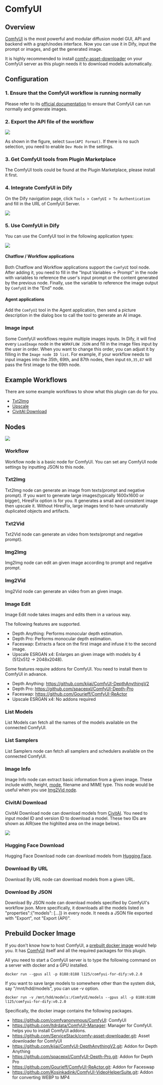 # ComfyUI

## Overview

[ComfyUI](https://www.comfy.org/) is the most powerful and modular diffusion model GUI, API and backend with a graph/nodes interface. Now you can use it in Dify, input the prompt or images, and get the generated image.

It is highly recommended to install [comfy-asset-downloader](https://github.com/ServiceStack/comfy-asset-downloader.git) on your ComfyUI server as this plugin needs it to download models automatically.

## Configuration

### 1. Ensure that the ComfyUI workflow is running normally

Please refer to its [official documentation](https://docs.comfy.org/get_started/gettingstarted) to ensure that ComfyUI can run normally and generate images.

### 2. Export the API file of the workflow

![](./_assets/comfyui_2.PNG)

As shown in the figure, select `Save(API Format)`. If there is no such selection, you need to enable `Dev Mode` in the settings.

### 3. Get ComfyUI tools from Plugin Marketplace

The ComfyUI tools could be found at the Plugin Marketplace, please install it first.

### 4. Integrate ComfyUI in Dify

On the Dify navigation page, click `Tools > ComfyUI > To Authentication` and fill in the URL of ComfyUI Server.

![](./_assets/comfyui_3.PNG)

### 5. Use ComfyUI in Dify

You can use the ComfyUI tool in the following application types:

![](./_assets/comfyui_4.PNG)

#### Chatflow / Workflow applications

Both Chatflow and Workflow applications support the `ComfyUI` tool node. After adding it, you need to fill in the "Input Variables → Prompt" in the node with variables to reference the user's input prompt or the content generated by the previous node. Finally, use the variable to reference the image output by `ComfyUI` in the "End" node.

#### Agent applications

Add the `ComfyUI` tool in the Agent application, then send a picture description in the dialog box to call the tool to generate an AI image.

### Image input

Some ComfyUI workflows require multiple images inputs. In Dify, it will find every `LoadImage` node in the `WORKFLOW JSON` and fill in the image files input by the user in order. When you want to change this order, you can adjust it by filling in the `Image node ID list`. For example, if your workflow needs to input images into the 35th, 69th, and 87th nodes, then input `69,35,87` will pass the first image to the 69th node.

## Example Workflows

There are some example workflows to show what this plugin can do for you.

* [Txt2Img](_assets/Txt2Img.yml)
* [Upscale](_assets/Upscale.yml)
* [CivitAI Download](_assets/CivitAI.yml)

## Nodes

![](./_assets/nodes.png)

### Workflow

Workflow node is a basic node for ComfyUI.
You can set any ComfyUI node settings by inputting JSON to this node.

### Txt2Img

Txt2Img node can generate an image from texts(prompt and negative prompt).
If you want to generate large images(typically 1600x1600 or bigger), HiresFix option is for you.
It generates a small and consistent image then upscale it.
Without HiresFix, large images tend to have unnaturally duplicated objects and artifacts.

### Txt2Vid

Txt2Vid node can generate an video from texts(prompt and negative prompt).

### Img2Img

Img2Img node can edit an given image according to prompt and negative prompt.

### Img2Vid

Img2Vid node can generate an video from an given image.

### Image Edit

Image Edit node takes images and edits them in a various way.

The following features are supported.
* Depth Anything: Performs monocular depth estimation.
* Depth Pro: Performs monocular depth estimation.
* Faceswap: Extracts a face on the first image and infuse it to the second image.
* Upscale ESRGAN x4: Enlarges an given image with models by 4 (512x512 -> 2048x2048). 

Some features require addons for ComfyUI. You need to install them to ComfyUI in advance.
* Depth Anything: https://github.com/kijai/ComfyUI-DepthAnythingV2
* Depth Pro: https://github.com/spacepxl/ComfyUI-Depth-Pro
* Faceswap: https://github.com/Gourieff/ComfyUI-ReActor
* Upscale ESRGAN x4: No addons required

### List Models

List Models can fetch all the names of the models available on the connected ComfyUI.

### List Samplers

List Samplers node can fetch all samplers and schedulers available on the connected ComfyUI.

### Image Info

Image Info node can extract basic information from a given image.
These include width, height, [mode](https://pillow.readthedocs.io/en/stable/handbook/concepts.html#modes), filename and MIME type.
This node would be useful when you use [Img2Vid node](#img2vid).

### CivitAI Download

CivitAI Download node can download models from [CivitAI](https://civitai.com/home).
You need to input model ID and version ID to download a model.
These two IDs are shown as AIR(see the highlited area on the image below).

![](_assets/AIR.jpg)

### Hugging Face Download
Hugging Face Download node can download models from [Hugging Face](https://huggingface.co/).

### Download By URL 
Download By URL node can download models from a given URL.

### Download By JSON
Download By JSON node can download models specified by ComfyUI's workflow json.
More specifically, it downloads all the models listed in "properties":{"models": [...]} in every node.
It needs a JSON file exported with "Export", not "Export (API)".

## Prebuild Docker Image

If you don't know how to host ComfyUI, a [prebuilt docker image](https://hub.docker.com/r/l125/comfyui-for-dify) would help you.
It has [ComfyUI](https://github.com/comfyanonymous/ComfyUI) itself and all the required packages for this plugin.

All you need to start a ComfyUI server is to type the following command on a server with docker and a GPU installed.
```
docker run --gpus all -p 8188:8188 l125/comfyui-for-dify:v0.2.0
```

If you want to save large models to somewhere other than the system disk, say "/mnt/hdd/models", you can use -v option.
```
docker run -v /mnt/hdd/models:/ComfyUI/models --gpus all -p 8188:8188 l125/comfyui-for-dify:v0.2.0
```

Specifically, the docker image contains the following packages.

* https://github.com/comfyanonymous/ComfyUI: ComfyUI
* https://github.com/ltdrdata/ComfyUI-Manager: Manager for ComfyUI. helps you to install ComfyUI addons.
* https://github.com/ServiceStack/comfy-asset-downloader.git: Asset downloader for ComfyUI
* https://github.com/kijai/ComfyUI-DepthAnythingV2.git: Addon for Depth Anything
* https://github.com/spacepxl/ComfyUI-Depth-Pro.git: Addon for Depth Pro
* https://github.com/Gourieff/ComfyUI-ReActor.git: Addon for Faceswap
* https://github.com/Kosinkadink/ComfyUI-VideoHelperSuite.git: Addon for converting WEBP to MP4
